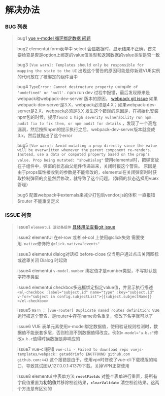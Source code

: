解决办法
=======

### BUG 列表

> bug1 [vue v-model 循环绑定数据 问题](https://segmentfault.com/q/1010000017216594)
>
> bug2 elementui form表单中 select 会显数据时，显示结果不正确，首先要检查是否是option上绑定的value值类型和返回数据的value类型是否一致
>
>bug3 `[Vue warn]: Templates should only be responsible for mapping the state to the UI` 出现这个警告的原因可能是你新建VUE实例的代码放在了被绑定的组件当中
>
> bug4 `TypeError: Cannot destructure property `compile` of 'undefined' or 'null'.` npm run dev 过程中报错，最后发现原来是webpack和webpack-dev-server 版本的原因。
> [webpack git issue](https://github.com/webpack/webpack-dev-server/issues/1334)
> 如果webpack-dev-server是3.X，webpack必须是4.X；如果webpack-dev-server是2.X，webpack必须是3.X
> 发生这个错误的原因是，在初始化安装npm包的时候，提示`found 1 high severity vulnerability run npm audit fix to fix them, or npm audit for details` ，发现了一个高危漏洞，然后按照npm的提示执行之后，webpack-dev-server版本就变成3.x，然后就抛出了这个error
>
> bug5 `[Vue warn]: Avoid mutating a prop directly since the value will be overwritten whenever the parent component re-renders. Instead, use a data or computed property based on the prop's value. Prop being mutated: "showDialog"` 使用elementui时，把弹窗放在子组件中，弹窗的状态由父组件传递进来，关闭时报这个警告。
> 原因是由于props属性接收到的参数是不能修改的，elementui在关闭弹窗时时获取控制弹窗的变量然后修改，就导致了这个问题。（弹窗的状态选择用vuex管理）
> 
> bug6 配置webpack中externals来减少打包后vendor.js的体积 一直报错 $router 不能重复定义

### ISSUE 列表

> issue1 `elementui 滚动条组件` [具体用法查看git issue](https://github.com/ElemeFE/element/issues/2238)
>
> issue2 elementUI 在el-row 或者 el-col 上使用@click失效 需要使用`.native`修饰符 `@click.native="events"`
>
> issue3 elementui dialog对话框 before-close 仅当用户通过点击关闭图标或遮罩关闭 Dialog 时起效
>
> issue4 elementui `v-model.number` 绑定值才是number类型，不写默认是字符串类型
>
> issue4 elementui checkbox多选框绑定指定value值，并显示执行描述`<el-checkbox :label="subject.id" name="type" :key="subject.id" v-for="subject in config.subjectList">{{subject.subjectName}}</el-checkbox>`
>
> issue5 `Warn : [vue-router] Duplicate named routes definition:` vue运行报这个警告，是router中存在name命名重复，修改下名字就可以了
>
> issue6 VUE 表单元素使用v-model绑定数据值，使用验证规则检测时，数据值不能嵌套多层，否则检测不到数据值得改变。例如`v-model="a.b.c"`修改`a.b.c`值得时候数据是非响应的
>
> issue7 vue-cli报错 ` vue-cli · Failed to download repo vuejs-templates/webpack: getaddrinfo ENOTFOUND github.com github.com:443
` 这个报错是由于，使用vpn时修改了vue-cli下载模版的端口，导致其试图从127.0.0.1:41379下载。关掉VPN正常使用
>
> issue8 elementui 中表单方法 **`resetFields`** 对整个表单进行重置，将所有字段值重置为**初始值**并移除校验结果，**`clearValidate`**
清空校验结果。这两个方法是有区别的
